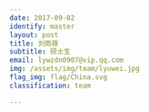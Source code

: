 ```yaml
---
date: 2017-09-02
identify: master
layout: post
title: 刘雨薇
subtitle: 硕士生
email: lywzdn0907@vip.qq.com
img: /assets/img/team/lyuwei.jpg
flag_img: flag/China.svg
classification: team

---
```

